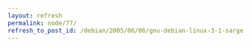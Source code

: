 ```yaml
---
layout: refresh
permalink: node/77/
refresh_to_post_id: /debian/2005/06/06/gnu-debian-linux-3-1-sarge
---
```

